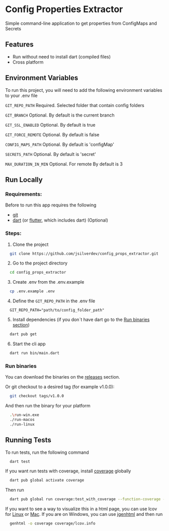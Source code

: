 # Config Properties Extractor

Simple command-line application to get properties from ConfigMaps and Secrets

## Features

- Run without need to install dart (compiled files)
- Cross platform

## Environment Variables

To run this project, you will need to add the following environment variables to your .env file

`GIT_REPO_PATH` Required. Selected folder that contain config folders

`GIT_BRANCH` Optional. By default is the current branch

`GIT_SSL_ENABLED` Optional. By default is true

`GIT_FORCE_REMOTE` Optional. By default is false

`CONFIG_MAPS_PATH` Optional. By default is 'configMap'

`SECRETS_PATH` Optional. By default is 'secret'

`MAX_DURATION_IN_MIN` Optional. For remote  By default is 3

## Run Locally

### Requirements:

Before to run this app requires the following

- [git](https://git-scm.com/downloads)
- [dart](https://dart.dev/get-dart) (or [flutter](https://docs.flutter.dev/get-started/install), which includes dart) (Optional)

### Steps:

1. Clone the project

```bash
  git clone https://github.com/jsilverdev/config_props_extractor.git
```

2. Go to the project directory

```bash
  cd config_props_extractor
```

3. Create .env from the .env.example

```bash
  cp .env.example .env
```

4. Define the `GIT_REPO_PATH` in the .env file

```dotenv
  GIT_REPO_PATH="path/to/config_folder_path"
```

5. Install dependencies (if you don´t have dart go to the [Run binaries section](#run-binaries))

```bash
  dart pub get
```

6. Start the cli app

```bash
  dart run bin/main.dart
```

### Run binaries

You can download the binaries on the [releases](https://github.com/jsilverdev/config_props_extractor/releases) section.

Or git checkout to a desired tag (for example v1.0.0):

```bash
  git checkout tags/v1.0.0
```

And then run the binary for your platform

```bash
  .\run-win.exe
  ./run-macos
  ./run-linux
```

## Running Tests

To run tests, run the following command

```bash
  dart test
```

If you want run tests with coverage, install [coverage](https://pub.dev/packages/coverage) globally

```bash
  dart pub global activate coverage
```

Then run

```bash
  dart pub global run coverage:test_with_coverage --function-coverage --branch-coverage
```

If you want to see a way to visualize this in a html page, you can use lcov for [Linux](https://github.com/linux-test-project/lcov) or [Mac](https://formulae.brew.sh/formula/lcov). If you are on Windows, you can use [jgenhtml](https://github.com/ricksbrown/jgenhtml) and then run

```bash
  genhtml -o coverage coverage/lcov.info
```